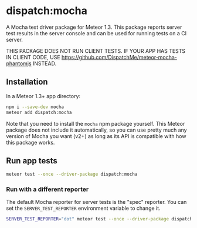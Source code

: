 # dispatch:mocha

A Mocha test driver package for Meteor 1.3. This package reports server test results in the server console and can be used for running tests on a CI server.

THIS PACKAGE DOES NOT RUN CLIENT TESTS. IF YOUR APP HAS TESTS IN CLIENT CODE, USE https://github.com/DispatchMe/meteor-mocha-phantomjs INSTEAD.

## Installation

In a Meteor 1.3+ app directory:

```bash
npm i --save-dev mocha
meteor add dispatch:mocha
```

Note that you need to install the `mocha` npm package yourself. This Meteor package does not include it automatically, so you can use pretty much any version of Mocha you want (v2+) as long as its API is compatible with how this package works.

## Run app tests

```bash
meteor test --once --driver-package dispatch:mocha
```

### Run with a different reporter

The default Mocha reporter for server tests is the "spec" reporter. You can set the `SERVER_TEST_REPORTER` environment variable to change it.

```bash
SERVER_TEST_REPORTER="dot" meteor test --once --driver-package dispatch:mocha
```
